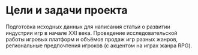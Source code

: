 # Цели и задачи проекта
Подготовка исходных данных для написания статьи о развитии индустрии игр в начале XXI века. Проведение исследовательской работы игровых платформ и объёмов продаж игр разных жанров, региональные предпочтения игроков (с акцентом на играх жанра RPG).